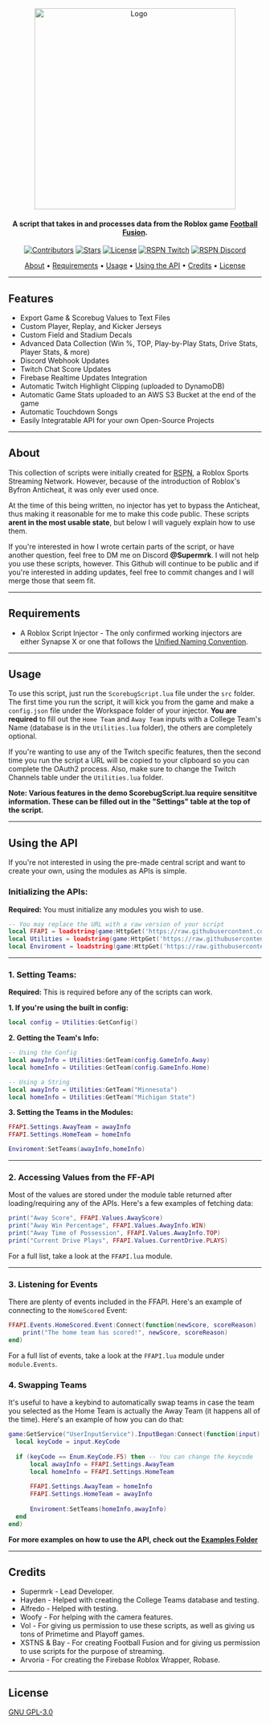<div align="center">
	<img width=400 src="https://raw.githubusercontent.com/Supermrk/FusionAPI/main/images/Logo.png" alt="Logo" />
</div>
<h4 align="center">A script that takes in and processes data from the Roblox game <a href="https://www.roblox.com/games/8204899140/Football-Fusion-2">Football Fusion</a>.</h4>
<div align="center">
	<a href="https://github.com/Supermrk/FusionAPI"><img src="https://img.shields.io/github/contributors/Supermrk/FusionAPI" alt="Contributors" /></a>
	<a href="https://github.com/Supermrk/FusionAPI"><img src="https://img.shields.io/github/stars/Supermrk/FusionAPI" alt="Stars" /></a>
	<a href="https://raw.githubusercontent.com/Supermrk/FusionAPI/main/LICENSE"><img src="https://img.shields.io/github/license/Supermrk/FusionAPI" alt="License" /></a>
	<a href="https://www.twitch.tv/rosportprogrammingnetwork"><img src="https://img.shields.io/twitch/status/rosportprogrammingnetwork" alt="RSPN Twitch" /></a>
	<a href="https://discord.com/invite/rspn"><img src="https://shields.io/discord/1019419802399416350?label=Discord&color=blue" alt="RSPN Discord" /></a>
</div>

<p align="center">
  <a href="#about">About</a> •
  <a href="#requirements">Requirements</a> •
  <a href="#usage">Usage</a> •
  <a href="#using-the-api">Using the API</a> •
  <a href="#credits">Credits</a> •
  <a href="#license">License</a>
</p>

---

## Features
* Export Game & Scorebug Values to Text Files
* Custom Player, Replay, and Kicker Jerseys
* Custom Field and Stadium Decals
* Advanced Data Collection (Win %, TOP, Play-by-Play Stats, Drive Stats, Player Stats, & more)
* Discord Webhook Updates
* Twitch Chat Score Updates
* Firebase Realtime Updates Integration
* Automatic Twitch Highlight Clipping (uploaded to DynamoDB)
* Automatic Game Stats uploaded to an AWS S3 Bucket at the end of the game
* Automatic Touchdown Songs
* Easily Integratable API for your own Open-Source Projects

---

## About
This collection of scripts were initially created for [RSPN](https://www.twitch.tv/rosportprogrammingnetwork), a Roblox Sports Streaming Network. However, because of the introduction of Roblox's Byfron Anticheat, it was only ever used once.

At the time of this being written, no injector has yet to bypass the Anticheat, thus making it reasonable for me to make this code public. These scripts **arent in the most usable state**, but below I will vaguely explain how to use them. 

If you're interested in how I wrote certain parts of the script, or have another question, feel free to DM me on Discord **@Supermrk**. I will not help you use these scripts, however. This Github will continue to be public and if you're interested in adding updates, feel free to commit changes and I will merge those that seem fit.

---

## Requirements
- A Roblox Script Injector - The only confirmed working injectors are either Synapse X or one that follows the [Unified Naming Convention](https://scriptunc.org/).

---

## Usage
To use this script, just run the `ScorebugScript.lua` file under the `src` folder. The first time you run the script, it will kick you from the game and make a `config.json` file under the Workspace folder of your injector. **You are required** to fill out the `Home Team` and `Away Team` inputs with a College Team's Name (database is in the `Utilities.lua` folder), the others are completely optional.

If you're wanting to use any of the Twitch specific features, then the second time you run the script a URL will be copied to your clipboard so you can complete the OAuth2 process. Also, make sure to change the Twitch Channels table under the `Utilities.lua` folder.

**Note: Various features in the demo ScorebugScript.lua require sensititve information. These can be filled out in the "Settings" table at the top of the script.**

---

## Using the API
If you're not interested in using the pre-made central script and want to create your own, using the modules as APIs is simple.

### Initializing the APIs:
**Required:** You must initialize any modules you wish to use.
 ```lua
-- You may replace the URL with a raw version of your script
local FFAPI = loadstring(game:HttpGet('https://raw.githubusercontent.com/Supermrk/FusionAPI/main/src/Modules/FFAPI.lua', true))()
local Utilities = loadstring(game:HttpGet('https://raw.githubusercontent.com/Supermrk/FusionAPI/main/src/Modules/Enviroment.lua', true))()
local Enviroment = loadstring(game:HttpGet('https://raw.githubusercontent.com/Supermrk/FusionAPI/main/src/Modules/Utilities.lua', true))()
 ```
 
 ---
 
 ### 1. Setting Teams:
 **Required:** This is required before any of the scripts can work.
 
 **1. If you're using the built in config:**
  ```lua
  local config = Utilities:GetConfig()
  ```
 **2. Getting the Team's Info:**
  ```lua
  -- Using the Config
  local awayInfo = Utilities:GetTeam(config.GameInfo.Away)
  local homeInfo = Utilities:GetTeam(config.GameInfo.Home)
  
  -- Using a String
  local awayInfo = Utilities:GetTeam("Minnesota")
  local homeInfo = Utilities:GetTeam("Michigan State")
  ```
  **3. Setting the Teams in the Modules:**
  ```lua
  FFAPI.Settings.AwayTeam = awayInfo
  FFAPI.Settings.HomeTeam = homeInfo
  
  Enviroment:SetTeams(awayInfo,homeInfo)
  ```
  
  ---
  
  ### 2. Accessing Values from the FF-API
  Most of the values are stored under the module table returned after loading/requiring any of the APIs. Here's a few examples of fetching data:
  ```lua
  print("Away Score", FFAPI.Values.AwayScore)
  print("Away Win Percentage", FFAPI.Values.AwayInfo.WIN)
  print("Away Time of Possession", FFAPI.Values.AwayInfo.TOP)
  print("Current Drive Plays", FFAPI.Values.CurrentDrive.PLAYS)
  ```
  For a full list, take a look at the `FFAPI.lua` module.
  
  ---
  
  ### 3. Listening for Events
  There are plenty of events included in the FFAPI. Here's an example of connecting to the `HomeScored` Event:
  ```lua
  FFAPI.Events.HomeScored.Event:Connect(function(newScore, scoreReason)
	  print("The home team has scored!", newScore, scoreReason)
  end)
  ```
  For a full list of events, take a look at the `FFAPI.lua` module under `module.Events`.
  
  ### 4. Swapping Teams
  It's useful to have a keybind to automatically swap teams in case the team you selected as the Home Team is actually the Away Team (it happens all of the time). Here's an example of how you can do that:
  ```lua
  game:GetService("UserInputService").InputBegan:Connect(function(input)
	local keyCode = input.KeyCode
	
	if (keyCode == Enum.KeyCode.F5) then -- You can change the keycode
		local awayInfo = FFAPI.Settings.AwayTeam
		local homeInfo = FFAPI.Settings.HomeTeam
		
		FFAPI.Settings.AwayTeam = homeInfo
		FFAPI.Settings.HomeTeam = awayInfo
		
		Enviroment:SetTeams(homeInfo,awayInfo)
	end
end)
```

**For more examples on how to use the API, check out the [Examples Folder](examples)**

---

## Credits
* Supermrk - Lead Developer.
* Hayden - Helped with creating the College Teams database and testing.
* Alfredo - Helped with testing.
* Woofy - For helping with the camera features.
* Vol - For giving us permission to use these scripts, as well as giving us tons of Primetime and Playoff games.
* XSTNS & Bay - For creating Football Fusion and for giving us permission to use scripts for the purpose of streaming.
* Arvoria - For creating the Firebase Roblox Wrapper, Robase.

---

## License
[GNU GPL-3.0](https://raw.githubusercontent.com/Supermrk/FusionAPI/main/LICENSE)
